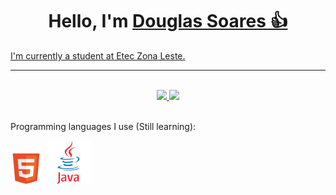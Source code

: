 <div>
  
<h1 align="center">
    Hello, I'm
    <a href="">Douglas Soares 👍
  </h1>
  
  <p align="top-left">
    I'm currently a student at Etec Zona Leste.
  </p>

<hr>
  
</div>
<br>
<div align="center">
  <a href="https://github.com/DouglasSoaresSilva">
    <img height="150em" src="https://github-readme-stats.vercel.app/api?username=DouglasSoaresSilva&count_private=true&include_all_commits=true&show_icons=true&theme=dracula&hide_border=false&show_owner=true&locale=pt-br"/>
    <img height="150em" src="https://github-readme-stats.vercel.app/api/top-langs/?username=DouglasSoaresSilva&theme=dracula&hide_border=false&&layout=compact&locale=pt-br&count_private=true"/>
  </a>
</div>
<br>

Programming languages I use (Still learning):
<p>
  <img src="https://github.com/devicons/devicon/blob/master/icons/html5/html5-original.svg" title="HTML5" alt="HTML" width="50" height="50"/>&nbsp;
<img src="https://github.com/devicons/devicon/blob/master/icons/java/java-original-wordmark.svg" title="Java" alt="Java" width="70" height=70"/>&nbsp;
</p>
